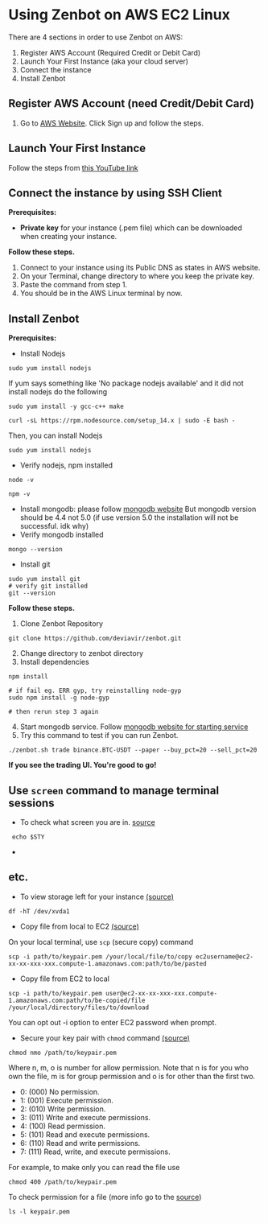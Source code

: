 
# Using Zenbot on AWS EC2 Linux

There are 4 sections in order to use Zenbot on AWS:

1. Register AWS Account (Required Credit or Debit Card)
2. Launch Your First Instance (aka your cloud server)
3. Connect the instance
4. Install Zenbot


## Register AWS Account (need Credit/Debit Card)

1. Go to [AWS Website](https://aws.amazon.com/). Click Sign up and follow the steps.

## Launch Your First Instance

Follow the steps from [this YouTube link](https://www.youtube.com/watch?v=Qp4C6GwX5V8)


## Connect the instance by using SSH Client
**Prerequisites:** 

 - **Private key** for your instance (.pem file) which can be downloaded when creating  your instance.

**Follow these steps.**
 1. Connect to your instance using its Public DNS as states in AWS
    website.
 2. On your Terminal, change directory to where you keep the private key.
 3. Paste the command from step 1.
 4. You should be in the AWS Linux terminal by now.

## Install Zenbot
**Prerequisites:** 

 - Install Nodejs
> 
    sudo yum install nodejs
   If yum says something like 'No package nodejs available' and it did not install nodejs do the following
> 
    sudo yum install -y gcc-c++ make
```
curl -sL https://rpm.nodesource.com/setup_14.x | sudo -E bash - 
```
Then, you can install Nodejs
> 
    sudo yum install nodejs
 - Verify nodejs, npm installed
> 
    node -v
> 
    npm -v
 - Install mongodb: please follow [mongodb website](https://docs.mongodb.com/manual/tutorial/install-mongodb-on-amazon/)
But mongodb version should be 4.4 not 5.0 (if use version 5.0 the installation will not be successful. idk why)
- Verify mongodb installed
> 
    mongo --version
- Install git
> 
    sudo yum install git
    # verify git installed
    git --version
**Follow these steps.**
1. Clone Zenbot Repository
> 
    git clone https://github.com/deviavir/zenbot.git
2. Change directory to zenbot directory
3. Install dependencies
> 
    npm install
    
    # if fail eg. ERR gyp, try reinstalling node-gyp
	sudo npm install -g node-gyp
	
	# then rerun step 3 again
4. Start mongodb service. Follow [mongodb website for starting service](https://docs.mongodb.com/manual/tutorial/install-mongodb-on-amazon/)
5. Try this command to test if you can run Zenbot.
> 
    ./zenbot.sh trade binance.BTC-USDT --paper --buy_pct=20 --sell_pct=20
**If you see the trading UI. You're good to go!**

## Use `screen` command to manage terminal sessions
 - To check what screen you are in. [source](https://serverfault.com/questions/257975/how-to-check-if-im-in-screen-session)
> 
	 echo $STY
 - 
## etc.

 - To view storage left for your instance [(source)](https://docs.aws.amazon.com/AWSEC2/latest/UserGuide/ebs-describing-volumes.html)
> 
    df -hT /dev/xvda1

- Copy file from local to EC2 [(source)](https://dearsikandarkhan.medium.com/files-copying-between-aws-ec2-and-local-d07ed205eefa)

On your local terminal, use `scp` (secure copy) command  
>
    scp -i path/to/keypair.pem /your/local/file/to/copy ec2username@ec2-xx-xx-xxx-xxx.compute-1.amazonaws.com:path/to/be/pasted
- Copy file from EC2 to local
>
    scp -i path/to/keypair.pem user@ec2-xx-xx-xxx-xxx.compute-1.amazonaws.com:path/to/be-copied/file /your/local/directory/files/to/download
You can opt out -i option to enter EC2 password when prompt.

- Secure your key pair with `chmod` command [(source)](https://www.howtogeek.com/437958/how-to-use-the-chmod-command-on-linux/)
>
    chmod nmo /path/to/keypair.pem
 Where n, m, o is number for allow permission. Note that n is for you who own the file, m is for group permission and o is for other than the first two.
-   0: (000) No permission.
-   1: (001) Execute permission.
-   2: (010) Write permission.
-   3: (011) Write and execute permissions.
-   4: (100) Read permission.
-   5: (101) Read and execute permissions.
-   6: (110) Read and write permissions.
-   7: (111) Read, write, and execute permissions.

For example, to make only you can read the file use
>
    chmod 400 /path/to/keypair.pem
To check permission for a file (more info go to the  [source](https://www.howtogeek.com/437958/how-to-use-the-chmod-command-on-linux/))
>
    ls -l keypair.pem
